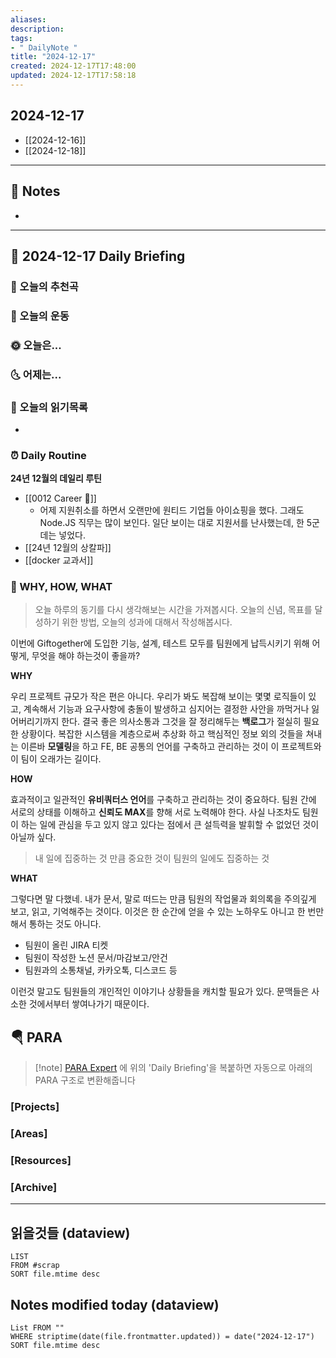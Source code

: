```yaml
---
aliases: 
description:
tags:
- " DailyNote "
title: "2024-12-17"
created: 2024-12-17T17:48:00
updated: 2024-12-17T17:58:18
---
```


## 2024-12-17

- [[2024-12-16]] 
- [[2024-12-18]]

---

## 📝 Notes

- 


---

## 📅 2024-12-17 Daily Briefing

### 🎵 오늘의 추천곡

### 🏃 오늘의 운동

### 🌞 오늘은...

### 🌜 어제는...

### 📖 오늘의 읽기목록

- 

### ⏰ Daily Routine

**24년 12월의 데일리 루틴**

- [[0012 Career 💼]]
	- 어제 지원취소를 하면서 오랜만에 원티드 기업들 아이쇼핑을 했다. 그래도 Node.JS 직무는 많이 보인다. 일단 보이는 대로 지원서를 난사했는데, 한 5군데는 넣었다.
- [[24년 12월의 상칼파]]
- [[docker 교과서]]

### 🚀 WHY, HOW, WHAT

> 오늘 하루의 동기를 다시 생각해보는 시간을 가져봅시다. 오늘의 신념, 목표를 달성하기 위한 방법, 오늘의 성과에 대해서 작성해봅시다.

이번에 Giftogether에 도입한 기능, 설계, 테스트 모두를 팀원에게 납득시키기 위해 어떻게, 무엇을 해야 하는것이 좋을까?

**WHY**

우리 프로젝트 규모가 작은 편은 아니다. 우리가 봐도 복잡해 보이는 몇몇 로직들이 있고, 계속해서 기능과 요구사항에 충돌이 발생하고 심지어는 결정한 사안을 까먹거나 잃어버리기까지 한다. 결국 좋은 의사소통과 그것을 잘 정리해두는 **백로그**가 절실히 필요한 상황이다. 복잡한 시스템을 계층으로써 추상화 하고 핵심적인 정보 외의 것들을 쳐내는 이른바 **모델링**을 하고 FE, BE 공통의 언어를 구축하고 관리하는 것이 이 프로젝트와 이 팀이 오래가는 길이다.

**HOW**

효과적이고 일관적인 **유비쿼터스 언어**를 구축하고 관리하는 것이 중요하다. 팀원 간에 서로의 상태를 이해하고 **신뢰도 MAX**를 향해 서로 노력해야 한다. 사실 나조차도 팀원이 하는 일에 관심을 두고 있지 않고 있다는 점에서 큰 설득력을 발휘할 수 없었던 것이 아닐까 싶다.

> 내 일에 집중하는 것 만큼 중요한 것이 팀원의 일에도 집중하는 것

**WHAT**

그렇다면 말 다했네. 내가 문서, 말로 떠드는 만큼 팀원의 작업물과 회의록을 주의깊게 보고, 읽고, 기억해주는 것이다. 이것은 한 순간에 얻을 수 있는 노하우도 아니고 한 번만 해서 통하는 것도 아니다.

- 팀원이 올린 JIRA 티켓
- 팀원이 작성한 노션 문서/마감보고/안건
- 팀원과의 소통채널, 카카오톡, 디스코드 등

이런것 말고도 팀원들의 개인적인 이야기나 상황들을 캐치할 필요가 있다. 문맥들은 사소한 것에서부터 쌓여나가기 때문이다.

##  🪂 PARA

> [!note] [PARA Expert](https://chatgpt.com/g/g-46Xrh4MXk-para-expert) 에 위의 'Daily Briefing'을 복붙하면 자동으로 아래의 PARA 구조로 변환해줍니다

### [Projects]

### [Areas]

### [Resources]

### [Archive]

---

## 읽을것들 (dataview)

```dataview
LIST
FROM #scrap
SORT file.mtime desc
```

## Notes modified today (dataview)

```dataview
List FROM "" 
WHERE striptime(date(file.frontmatter.updated)) = date("2024-12-17") 
SORT file.mtime desc
```

